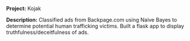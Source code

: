 **Project:** Kojak

**Description:** Classified ads from Backpage.com using Naive Bayes to determine potential human trafficking victims. Built a flask app to display truthfulness/deceitfulness of ads.